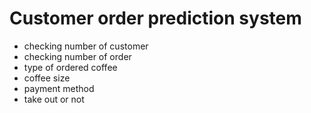 # Customer order prediction system
* checking number of customer
* checking number of order
* type of ordered coffee
* coffee size
* payment method
* take out or not

